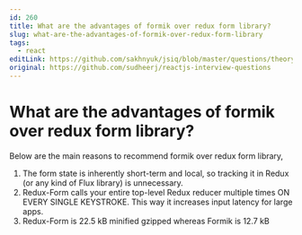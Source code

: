 ```yaml
---
id: 260
title: What are the advantages of formik over redux form library?
slug: what-are-the-advantages-of-formik-over-redux-form-library
tags:
  - react
editLink: https://github.com/sakhnyuk/jsiq/blob/master/questions/theory/react/260.md
original: https://github.com/sudheerj/reactjs-interview-questions
---
```


# What are the advantages of formik over redux form library?

Below are the main reasons to recommend formik over redux form library,

1. The form state is inherently short-term and local, so tracking it in Redux (or any kind of Flux library) is unnecessary.
2. Redux-Form calls your entire top-level Redux reducer multiple times ON EVERY SINGLE KEYSTROKE. This way it increases input latency for large apps.
3. Redux-Form is 22.5 kB minified gzipped whereas Formik is 12.7 kB